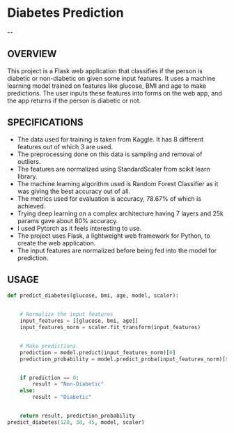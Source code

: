 # Diabetes Prediction
--
## OVERVIEW
This project is a Flask web application that classifies if the person is diabetic or non-diabetic on given some input features. It uses a machine learning model trained on features like glucose, BMI and age to make predictions. The user inputs these features into forms on the web app, and the app returns if the person is diabetic or not.

## SPECIFICATIONS
- The data used for training is taken from Kaggle. It has 8 different features out of which 3 are used.
- The preprocessing done on this data is sampling and removal of outliers.
- The features are normalized using StandardScaler from scikit learn library.
- The machine learning algorithm used is Random Forest Classifier as it was giving the best accuracy out of all.
- The metrics used for evaluation is accuracy, 78.67% of which is achieved.
- Trying deep learning on a complex architecture having 7 layers and 25k params gave about 80% accuracy.
- I used Pytorch as it feels interesting to use.
- The project uses Flask, a lightweight web framework for Python, to create the web application.
- The input features are normalized before being fed into the model for prediction.
  
## USAGE
```python
def predict_diabetes(glucose, bmi, age, model, scaler):


    # Normalize the input features
    input_features = [[glucose, bmi, age]]
    input_features_norm = scaler.fit_transform(input_features)


    # Make predictions
    prediction = model.predict(input_features_norm)[0]
    prediction_probability = model.predict_proba(input_features_norm)[0]


    if prediction == 0:
        result = "Non-Diabetic"
    else:
        result = "Diabetic"


    return result, prediction_probability
predict_diabetes(120, 30, 45, model, scaler)
